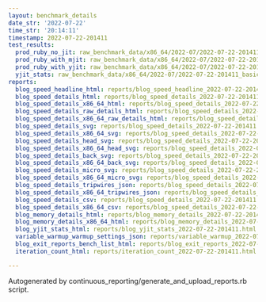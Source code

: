 ```yaml
---
layout: benchmark_details
date_str: '2022-07-22'
time_str: '20:14:11'
timestamp: 2022-07-22-201411
test_results:
  prod_ruby_no_jit: raw_benchmark_data/x86_64/2022-07/2022-07-22-201411_basic_benchmark_prod_ruby_no_jit.json
  prod_ruby_with_mjit: raw_benchmark_data/x86_64/2022-07/2022-07-22-201411_basic_benchmark_prod_ruby_with_mjit.json
  prod_ruby_with_yjit: raw_benchmark_data/x86_64/2022-07/2022-07-22-201411_basic_benchmark_prod_ruby_with_yjit.json
  yjit_stats: raw_benchmark_data/x86_64/2022-07/2022-07-22-201411_basic_benchmark_yjit_stats.json
reports:
  blog_speed_headline_html: reports/blog_speed_headline_2022-07-22-201411.html
  blog_speed_details_html: reports/blog_speed_details_2022-07-22-201411.html
  blog_speed_details_x86_64_html: reports/blog_speed_details_2022-07-22-201411.x86_64.html
  blog_speed_details_raw_details_html: reports/blog_speed_details_2022-07-22-201411.raw_details.html
  blog_speed_details_x86_64_raw_details_html: reports/blog_speed_details_2022-07-22-201411.x86_64.raw_details.html
  blog_speed_details_svg: reports/blog_speed_details_2022-07-22-201411.svg
  blog_speed_details_x86_64_svg: reports/blog_speed_details_2022-07-22-201411.x86_64.svg
  blog_speed_details_head_svg: reports/blog_speed_details_2022-07-22-201411.head.svg
  blog_speed_details_x86_64_head_svg: reports/blog_speed_details_2022-07-22-201411.x86_64.head.svg
  blog_speed_details_back_svg: reports/blog_speed_details_2022-07-22-201411.back.svg
  blog_speed_details_x86_64_back_svg: reports/blog_speed_details_2022-07-22-201411.x86_64.back.svg
  blog_speed_details_micro_svg: reports/blog_speed_details_2022-07-22-201411.micro.svg
  blog_speed_details_x86_64_micro_svg: reports/blog_speed_details_2022-07-22-201411.x86_64.micro.svg
  blog_speed_details_tripwires_json: reports/blog_speed_details_2022-07-22-201411.tripwires.json
  blog_speed_details_x86_64_tripwires_json: reports/blog_speed_details_2022-07-22-201411.x86_64.tripwires.json
  blog_speed_details_csv: reports/blog_speed_details_2022-07-22-201411.csv
  blog_speed_details_x86_64_csv: reports/blog_speed_details_2022-07-22-201411.x86_64.csv
  blog_memory_details_html: reports/blog_memory_details_2022-07-22-201411.html
  blog_memory_details_x86_64_html: reports/blog_memory_details_2022-07-22-201411.x86_64.html
  blog_yjit_stats_html: reports/blog_yjit_stats_2022-07-22-201411.html
  variable_warmup_warmup_settings_json: reports/variable_warmup_2022-07-22-201411.warmup_settings.json
  blog_exit_reports_bench_list_html: reports/blog_exit_reports_2022-07-22-201411.bench_list.html
  iteration_count_html: reports/iteration_count_2022-07-22-201411.html

---
```

Autogenerated by continuous_reporting/generate_and_upload_reports.rb script.
